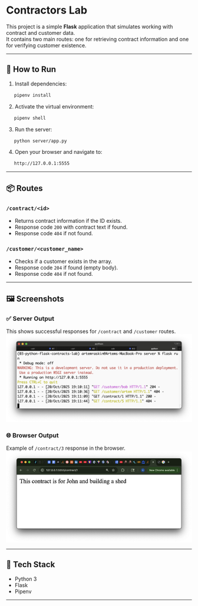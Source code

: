 # Contractors Lab

This project is a simple **Flask** application that simulates working with contract and customer data.  
It contains two main routes: one for retrieving contract information and one for verifying customer existence.

---

## 🧭 How to Run

1. Install dependencies:
```bash
   pipenv install
```
2. Activate the virtual environment:
```bash
   pipenv shell
```
3. Run the server:
```bash
   python server/app.py
```
4. Open your browser and navigate to:
```bash
   http://127.0.0.1:5555
```
---

## 📦 Routes

### `/contract/<id>`
- Returns contract information if the ID exists.
- Response code `200` with contract text if found.
- Response code `404` if not found.

### `/customer/<customer_name>`
- Checks if a customer exists in the array.
- Response code `204` if found (empty body).
- Response code `404` if not found.

---

## 🖼️ Screenshots

### ✅ Server Output
This shows successful responses for `/contract` and `/customer` routes.  
![Server output](./screenshots/server_output.png)

### 🌐 Browser Output
Example of `/contract/3` response in the browser.  
![Browser output](./screenshots/browser_output.png)

---

## 🧰 Tech Stack
- Python 3
- Flask
- Pipenv

---
